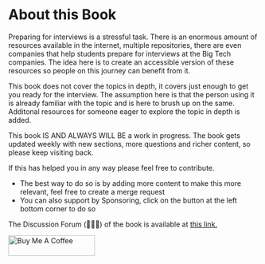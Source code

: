 # About this Book


Preparing for interviews is a stressful task. There is an enormous amount of resources available in the internet, multiple repositories, there are even companies that help students prepare for interviews at the Big Tech companies. The idea here is to create an accessible version of these resources so people on this journey can benefit from it.

This book does not cover the topics in depth, it covers just enough to get you ready for the interview. The assumption here is that the person using it is already familiar with the topic and is here to brush up on the same. Additonal resources for someone eager to explore the topic in depth is added.

This book IS AND ALWAYS WILL BE a work in progress. The book gets updated weekly with new sections, more questions and richer content, so please keep visiting back.

If this has helped you in any way please feel free to contribute. 

- The best way to do so is by adding more content to make this more relevant, feel free to create a merge request
- You can also support by Sponsoring, click on the button at the left bottom corner to do so 

The Discussion Forum (🙊🙈🙉) of the book is available at [this link.](https://github.com/dipranjan/dsinterviewqns/discussions)

<a href="https://www.buymeacoffee.com/dearc" target="_blank"><img src="https://cdn.buymeacoffee.com/buttons/default-orange.png" alt="Buy Me A Coffee" height="41" width="174"></a>

